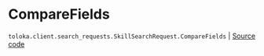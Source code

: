 # CompareFields
`toloka.client.search_requests.SkillSearchRequest.CompareFields` | [Source code](https://github.com/Toloka/toloka-kit/blob/v1.2.3/src/client/search_requests.py#L340)

